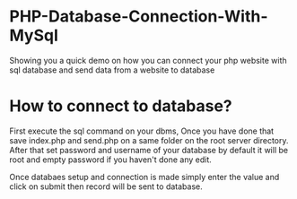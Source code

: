 # PHP-Database-Connection-With-MySql
Showing you a quick demo on how you can connect your php website with sql database and send data from a website to database

# How to connect to database?
First execute the sql command on your dbms, Once you have done that save index.php and send.php on a same folder on the root server directory. After that set password
and username of your database by default it will be root and empty password if you haven't done any edit.

Once databaes setup and connection is made simply enter the value and click on submit then record will be sent to database.
